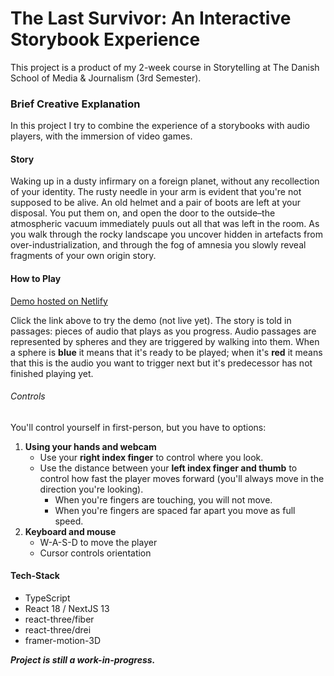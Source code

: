 # The Last Survivor: An Interactive Storybook Experience
This project is a product of my 2-week course in Storytelling at The Danish School of Media & Journalism (3rd Semester).

### Brief Creative Explanation
In this project I try to combine the experience of a storybooks with audio players, with the immersion of video games.

#### Story
Waking up in a dusty infirmary on a foreign planet, without any recollection of your identity. The rusty needle in your arm is evident that you're not supposed to be alive. An old helmet and a pair of boots are left at your disposal. You put them on, and open the door to the outside–the atmospheric vacuum immediately puuls out all that was left in the room.
As you walk through the rocky landscape you uncover hidden in artefacts from over-industrialization, and through the fog of amnesia you slowly reveal fragments of your own origin story.

#### How to Play
[Demo hosted on Netlify](#)

Click the link above to try the demo (not live yet).
The story is told in passages: pieces of audio that plays as you progress. Audio passages are represented by spheres and they are triggered by walking into them. When a sphere is **blue** it means that it's ready to be played; when it's **red** it means that this is the audio you want to trigger next but it's predecessor has not finished playing yet.

###### Controls
You'll control yourself in first-person, but you have to options:
1) **Using your hands and webcam**
    * Use your **right index finger** to control where you look.
    * Use the distance between your **left index finger and thumb** to control how fast the player moves forward (you'll always move in the direction you're looking).
        * When you're fingers are touching, you will not move.
        * When you're fingers are spaced far apart you move as full speed.
2) **Keyboard and mouse**
    * W-A-S-D to move the player
    * Cursor controls orientation

#### Tech-Stack
* TypeScript
* React 18 / NextJS 13
* react-three/fiber
* react-three/drei
* framer-motion-3D

***Project is still a work-in-progress.***
